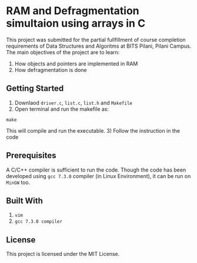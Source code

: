 # RAM and Defragmentation simultaion using arrays in C
This project was submitted for the partial fullfillment of course completion requirements of Data Structures and Algoritms at BITS Pilani, Pilani Campus.
The main objectives of the project are to learn:
1) How objects and pointers are implemented in RAM
2) How defragmentation is done

## Getting Started
1) Downlaod ```driver.c```, ```list.c```, ```list.h``` and ```Makefile```
2) Open terminal and run the makefile as:
```
make
```
This will compile and run the executable.
3) Follow the instruction in the code

## Prerequisites
A C/C++ compiler is sufficient to run the code. Though the code has been developed using ```gcc 7.3.0``` compiler (in Linux Environment), it can be run on ```MinGW``` too.

## Built With
1) ```vim```
2) ```gcc 7.3.0 compiler```

## License
This project is licensed under the MIT License.
